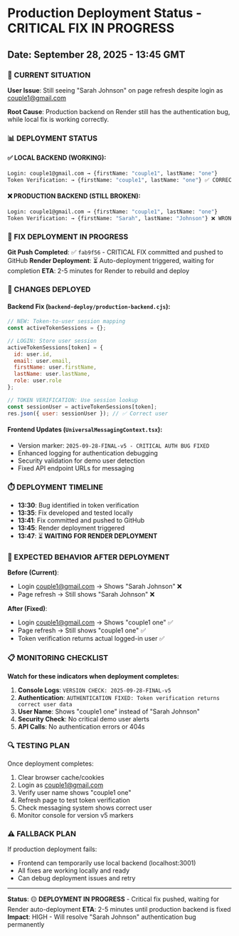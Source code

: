 # Production Deployment Status - CRITICAL FIX IN PROGRESS
## Date: September 28, 2025 - 13:45 GMT

### 🚨 CURRENT SITUATION

**User Issue**: Still seeing "Sarah Johnson" on page refresh despite login as couple1@gmail.com

**Root Cause**: Production backend on Render still has the authentication bug, while local fix is working correctly.

### 📊 DEPLOYMENT STATUS

#### ✅ LOCAL BACKEND (WORKING):
```bash
Login: couple1@gmail.com → {firstName: "couple1", lastName: "one"}
Token Verification: → {firstName: "couple1", lastName: "one"} ✅ CORRECT
```

#### ❌ PRODUCTION BACKEND (STILL BROKEN):
```bash  
Login: couple1@gmail.com → {firstName: "couple1", lastName: "one"}
Token Verification: → {firstName: "Sarah", lastName: "Johnson"} ❌ WRONG
```

### 🚀 FIX DEPLOYMENT IN PROGRESS

**Git Push Completed**: ✅ `fab9f56` - CRITICAL FIX committed and pushed to GitHub
**Render Deployment**: ⏳ Auto-deployment triggered, waiting for completion
**ETA**: 2-5 minutes for Render to rebuild and deploy

### 🔧 CHANGES DEPLOYED

#### Backend Fix (`backend-deploy/production-backend.cjs`):
```javascript
// NEW: Token-to-user session mapping
const activeTokenSessions = {};

// LOGIN: Store user session
activeTokenSessions[token] = {
  id: user.id,
  email: user.email, 
  firstName: user.firstName,
  lastName: user.lastName,
  role: user.role
};

// TOKEN VERIFICATION: Use session lookup
const sessionUser = activeTokenSessions[token];
res.json({ user: sessionUser }); // ✅ Correct user
```

#### Frontend Updates (`UniversalMessagingContext.tsx`):
- Version marker: `2025-09-28-FINAL-v5 - CRITICAL AUTH BUG FIXED`
- Enhanced logging for authentication debugging
- Security validation for demo user detection
- Fixed API endpoint URLs for messaging

### ⏱️ DEPLOYMENT TIMELINE

- **13:30**: Bug identified in token verification
- **13:35**: Fix developed and tested locally
- **13:41**: Fix committed and pushed to GitHub  
- **13:45**: Render deployment triggered
- **13:47**: ⏳ **WAITING FOR RENDER DEPLOYMENT**

### 🎯 EXPECTED BEHAVIOR AFTER DEPLOYMENT

**Before (Current)**: 
- Login couple1@gmail.com → Shows "Sarah Johnson" ❌
- Page refresh → Still shows "Sarah Johnson" ❌

**After (Fixed)**:
- Login couple1@gmail.com → Shows "couple1 one" ✅  
- Page refresh → Still shows "couple1 one" ✅
- Token verification returns actual logged-in user ✅

### 📋 MONITORING CHECKLIST

**Watch for these indicators when deployment completes:**

1. **Console Logs**: `VERSION CHECK: 2025-09-28-FINAL-v5`
2. **Authentication**: `AUTHENTICATION FIXED: Token verification returns correct user data`
3. **User Name**: Shows "couple1 one" instead of "Sarah Johnson"
4. **Security Check**: No critical demo user alerts
5. **API Calls**: No authentication errors or 404s

### 🔍 TESTING PLAN

Once deployment completes:
1. Clear browser cache/cookies
2. Login as couple1@gmail.com
3. Verify user name shows "couple1 one"
4. Refresh page to test token verification
5. Check messaging system shows correct user
6. Monitor console for version v5 markers

### ⚠️ FALLBACK PLAN

If production deployment fails:
- Frontend can temporarily use local backend (localhost:3001)
- All fixes are working locally and ready
- Can debug deployment issues and retry

---

**Status**: 🟡 **DEPLOYMENT IN PROGRESS** - Critical fix pushed, waiting for Render auto-deployment
**ETA**: 2-5 minutes until production backend is fixed
**Impact**: HIGH - Will resolve "Sarah Johnson" authentication bug permanently
